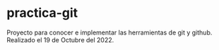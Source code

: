 # practica-git
Proyecto para conocer e implementar las herramientas de git y github.
Realizado el 19 de Octubre del 2022.
